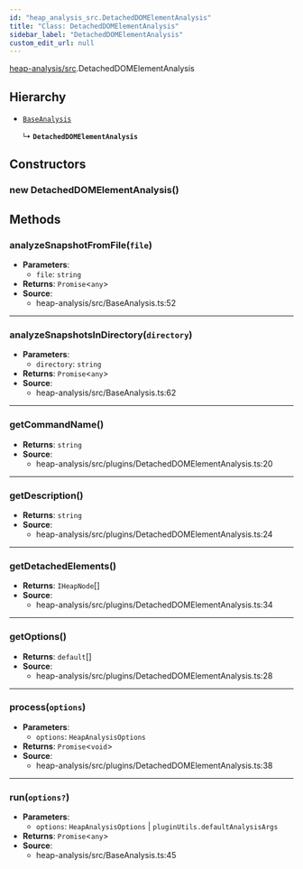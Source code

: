 ```yaml
---
id: "heap_analysis_src.DetachedDOMElementAnalysis"
title: "Class: DetachedDOMElementAnalysis"
sidebar_label: "DetachedDOMElementAnalysis"
custom_edit_url: null
---
```


[heap-analysis/src](../modules/heap_analysis_src.md).DetachedDOMElementAnalysis

## Hierarchy

- [`BaseAnalysis`](heap_analysis_src.BaseAnalysis.md)

  ↳ **`DetachedDOMElementAnalysis`**

## Constructors

### <a id="new detacheddomelementanalysis"></a>**new DetachedDOMElementAnalysis**()

## Methods

### <a id="analyzesnapshotfromfile"></a>**analyzeSnapshotFromFile**(`file`)

 * **Parameters**:
    * `file`: `string`
 * **Returns**: `Promise`<`any`\>
 * **Source**:
    * heap-analysis/src/BaseAnalysis.ts:52

___

### <a id="analyzesnapshotsindirectory"></a>**analyzeSnapshotsInDirectory**(`directory`)

 * **Parameters**:
    * `directory`: `string`
 * **Returns**: `Promise`<`any`\>
 * **Source**:
    * heap-analysis/src/BaseAnalysis.ts:62

___

### <a id="getcommandname"></a>**getCommandName**()

 * **Returns**: `string`
 * **Source**:
    * heap-analysis/src/plugins/DetachedDOMElementAnalysis.ts:20

___

### <a id="getdescription"></a>**getDescription**()

 * **Returns**: `string`
 * **Source**:
    * heap-analysis/src/plugins/DetachedDOMElementAnalysis.ts:24

___

### <a id="getdetachedelements"></a>**getDetachedElements**()

 * **Returns**: `IHeapNode`[]
 * **Source**:
    * heap-analysis/src/plugins/DetachedDOMElementAnalysis.ts:34

___

### <a id="getoptions"></a>**getOptions**()

 * **Returns**: `default`[]
 * **Source**:
    * heap-analysis/src/plugins/DetachedDOMElementAnalysis.ts:28

___

### <a id="process"></a>**process**(`options`)

 * **Parameters**:
    * `options`: `HeapAnalysisOptions`
 * **Returns**: `Promise`<`void`\>
 * **Source**:
    * heap-analysis/src/plugins/DetachedDOMElementAnalysis.ts:38

___

### <a id="run"></a>**run**(`options?`)

 * **Parameters**:
    * `options`: `HeapAnalysisOptions` | `pluginUtils.defaultAnalysisArgs`
 * **Returns**: `Promise`<`any`\>
 * **Source**:
    * heap-analysis/src/BaseAnalysis.ts:45
